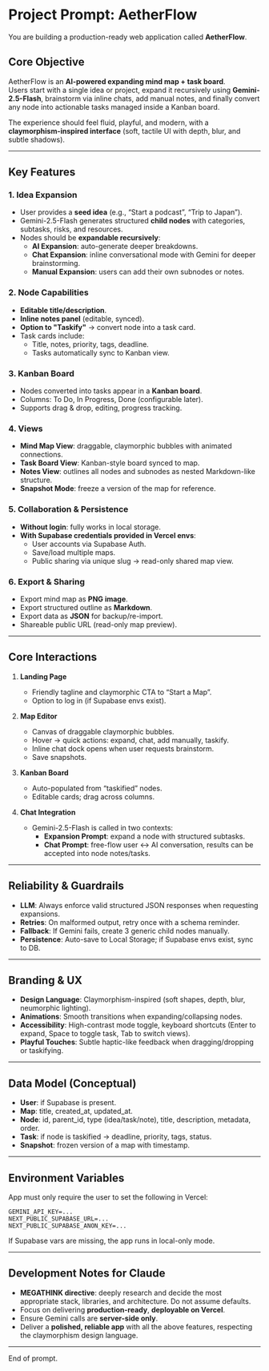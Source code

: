 # Project Prompt: AetherFlow

You are building a production-ready web application called **AetherFlow**.

## Core Objective
AetherFlow is an **AI-powered expanding mind map + task board**.  
Users start with a single idea or project, expand it recursively using **Gemini-2.5-Flash**, brainstorm via inline chats, add manual notes, and finally convert any node into actionable tasks managed inside a Kanban board.  

The experience should feel fluid, playful, and modern, with a **claymorphism-inspired interface** (soft, tactile UI with depth, blur, and subtle shadows).

---

## Key Features

### 1. Idea Expansion
- User provides a **seed idea** (e.g., “Start a podcast”, “Trip to Japan”).
- Gemini-2.5-Flash generates structured **child nodes** with categories, subtasks, risks, and resources.
- Nodes should be **expandable recursively**:
  - **AI Expansion**: auto-generate deeper breakdowns.
  - **Chat Expansion**: inline conversational mode with Gemini for deeper brainstorming.  
  - **Manual Expansion**: users can add their own subnodes or notes.

### 2. Node Capabilities
- **Editable title/description**.  
- **Inline notes panel** (editable, synced).  
- **Option to "Taskify"** → convert node into a task card.  
- Task cards include:
  - Title, notes, priority, tags, deadline.  
  - Tasks automatically sync to Kanban view.  

### 3. Kanban Board
- Nodes converted into tasks appear in a **Kanban board**.  
- Columns: To Do, In Progress, Done (configurable later).  
- Supports drag & drop, editing, progress tracking.  

### 4. Views
- **Mind Map View**: draggable, claymorphic bubbles with animated connections.  
- **Task Board View**: Kanban-style board synced to map.  
- **Notes View**: outlines all nodes and subnodes as nested Markdown-like structure.  
- **Snapshot Mode**: freeze a version of the map for reference.  

### 5. Collaboration & Persistence
- **Without login**: fully works in local storage.  
- **With Supabase credentials provided in Vercel envs**:
  - User accounts via Supabase Auth.  
  - Save/load multiple maps.  
  - Public sharing via unique slug → read-only shared map view.  

### 6. Export & Sharing
- Export mind map as **PNG image**.  
- Export structured outline as **Markdown**.  
- Export data as **JSON** for backup/re-import.  
- Shareable public URL (read-only map preview).  

---

## Core Interactions

1. **Landing Page**
   - Friendly tagline and claymorphic CTA to “Start a Map”.
   - Option to log in (if Supabase envs exist).

2. **Map Editor**
   - Canvas of draggable claymorphic bubbles.  
   - Hover → quick actions: expand, chat, add manually, taskify.  
   - Inline chat dock opens when user requests brainstorm.  
   - Save snapshots.

3. **Kanban Board**
   - Auto-populated from “taskified” nodes.  
   - Editable cards; drag across columns.  

4. **Chat Integration**
   - Gemini-2.5-Flash is called in two contexts:  
     - **Expansion Prompt**: expand a node with structured subtasks.  
     - **Chat Prompt**: free-flow user ↔ AI conversation, results can be accepted into node notes/tasks.  

---

## Reliability & Guardrails

- **LLM**: Always enforce valid structured JSON responses when requesting expansions.  
- **Retries**: On malformed output, retry once with a schema reminder.  
- **Fallback**: If Gemini fails, create 3 generic child nodes manually.  
- **Persistence**: Auto-save to Local Storage; if Supabase envs exist, sync to DB.  

---

## Branding & UX

- **Design Language**: Claymorphism-inspired (soft shapes, depth, blur, neumorphic lighting).  
- **Animations**: Smooth transitions when expanding/collapsing nodes.  
- **Accessibility**: High-contrast mode toggle, keyboard shortcuts (Enter to expand, Space to toggle task, Tab to switch views).  
- **Playful Touches**: Subtle haptic-like feedback when dragging/dropping or taskifying.  

---

## Data Model (Conceptual)

- **User**: if Supabase is present.  
- **Map**: title, created_at, updated_at.  
- **Node**: id, parent_id, type (idea/task/note), title, description, metadata, order.  
- **Task**: if node is taskified → deadline, priority, tags, status.  
- **Snapshot**: frozen version of a map with timestamp.  

---

## Environment Variables

App must only require the user to set the following in Vercel:

```
GEMINI_API_KEY=...
NEXT_PUBLIC_SUPABASE_URL=...
NEXT_PUBLIC_SUPABASE_ANON_KEY=...
```

If Supabase vars are missing, the app runs in local-only mode.

---

## Development Notes for Claude

- **MEGATHINK directive**: deeply research and decide the most appropriate stack, libraries, and architecture. Do not assume defaults.  
- Focus on delivering **production-ready**, **deployable on Vercel**.  
- Ensure Gemini calls are **server-side only**.  
- Deliver a **polished, reliable app** with all the above features, respecting the claymorphism design language.  

---

End of prompt.
